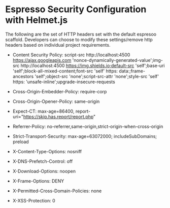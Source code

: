 # Espresso Security Configuration with Helmet.js
The following are the set of HTTP headers set with the default espresoo scaffold. Developers can choose to modify these settings/remove http headers based on individual project requirements.

+ Content Security Policy: script-src http://localhost:4500 https://ajax.googleapis.com 'nonce-dynamically-generated-value';img-src http://localhost:4500 https://img.shields.io;default-src 'self';base-uri 'self';block-all-mixed-content;font-src 'self' https: data:;frame-ancestors 'self';object-src 'none';script-src-attr 'none';style-src 'self' https: 'unsafe-inline';upgrade-insecure-requests

+ Cross-Origin-Embedder-Policy: require-corp

+ Cross-Origin-Opener-Policy: same-origin

+ Expect-CT: max-age=86400, report-uri="https://skip.has.report/report.php"

+ Referrer-Policy: no-referrer,same-origin,strict-origin-when-cross-origin

+ Strict-Transport-Security: max-age=63072000; includeSubDomains; preload

+ X-Content-Type-Options: nosniff

+ X-DNS-Prefetch-Control: off

+ X-Download-Options: noopen

+ X-Frame-Options: DENY

+ X-Permitted-Cross-Domain-Policies: none

+ X-XSS-Protection: 0
